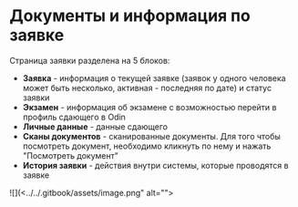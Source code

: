 # Документы и информация по заявке

Страница заявки разделена на 5 блоков:&#x20;

* **Заявка** - информация о текущей заявке (заявок у одного человека может быть несколько, активная - последняя по дате) и статус заявки
* **Экзамен** - информация об экзамене с возможностью перейти в профиль сдающего в Odin
* **Личные данные** - данные сдающего
* **Сканы документов** - сканированные документы. Для того чтобы посмотреть документ, необходимо кликнуть по нему и нажать "Посмотреть документ"
* **История заявки** - действия внутри системы, которые проводятся в заявке&#x20;

![](<../../.gitbook/assets/image.png" alt=""><figcaption></figcaption></figure>

